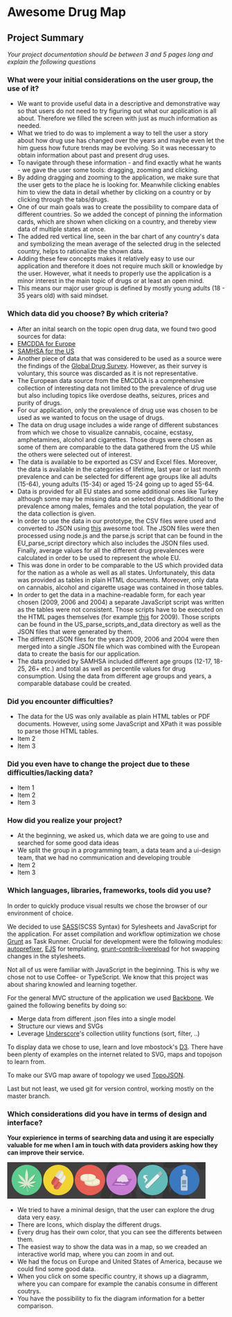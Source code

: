 # Awesome Drug Map

## Project Summary

*Your project documentation should be between 3 and 5 pages long and explain the following questions*

### What were your initial considerations on the user group, the use of it?

- We want to provide useful data in a descriptive and demonstrative way so that users do not need to try figuring out what our application is all about. Therefore we filled the screen with just as much information as needed.
- What we tried to do was to implement a way to tell the user a story about how drug use has changed over the years and maybe even let the him guess how future trends may be evolving. So it was necessary to obtain information about past and present drug uses.
- To navigate through these information - and find exactly what he wants - we gave the user some tools: dragging, zooming and clicking.
- By adding dragging and zooming to the application, we make sure that the user gets to the place he is looking for. Meanwhile clicking enables him to view the data in detail whether by clicking on a country or by clicking through the tabs/drugs.
- One of our main goals was to create the possibility to compare data of different countries. So we added the concept of pinning the information cards, which are shown when clicking on a country, and thereby view data of multiple states at once. 
- The added red vertical line, seen in the bar chart of any country's data and symbolizing the mean average of the selected drug in the selected country, helps to rationalize the shown data.
- Adding these few concepts makes it relatively easy to use our application and therefore it does not require much skill or knowledge by the user. However, what it needs to properly use the application is a minor interest in the main topic of drugs or at least an open mind.
- This means our major user group is defined by mostly young adults (18 - 35 years old) with said mindset.

### Which data did you choose? By which criteria?

 - After an inital search on the topic open drug data, we found two good sources for data:
 - [EMCDDA for Europe](http://www.emcdda.europa.eu/data/2014)
 - [SAMHSA for the US](http://oas.samhsa.gov/states.cfm)
 - Another piece of data that was considered to be used as a source were the findings of the [Global Drug Survey](http://www.globaldrugsurvey.com/). However, as their survey is voluntary, this source was discarded as it is not representative.
 - The European data source from the EMCDDA is a comprehensive collection of interesting data not limited to the prevalence of drug use but also including topics like overdose deaths, seizures, prices and purity of drugs.
 - For our application, only the prevalence of drug use was chosen to be used as we wanted to focus on the usage of drugs.
 - The data on drug usage includes a wide range of different substances from which we chose to visualize cannabis, cocaine, ecstasy, amphetamines, alcohol and cigarettes. Those drugs were chosen as some of them are comparable to the data gathered from the US while the others were selected out of interest.
 - The data is available to be exported as CSV and Excel files. Moreover, the data is available in the categories of lifetime, last year or last month prevalence and can be selected for different age groups like all adults (15-64), young adults (15-34) or aged 15-24 going up to aged 55-64. 
 - Data is provided for all EU states and some additional ones like Turkey although some may be missing data on selected drugs. Additional to the prevalence among males, females and the total population, the year of the data collection is given.
 - In order to use the data in our prototype, the CSV files were used and converted to JSON using [this](http://www.convertcsv.com/csv-to-json.htm) awesome tool. The JSON files were then processed using node.js and the parse.js script that can be found in the EU_parse_script directory which also includes the JSON files used. Finally, average values for all the different drug prevalences were calculated in order to be used to represent the whole EU. 
 - This was done in order to be comparable to the US which provided data for the nation as a whole as well as all states. Unfortunately, this data was provided as tables in plain HTML documents. Moreover, only data on cannabis, alcohol and cigarette usage was contained in those tables.
 - In order to get the data in a machine-readable form, for each year chosen (2009, 2006 and 2004) a separate JavaScript script was written as the tables were not consistent. Those scripts have to be executed on the HTML pages themselves (for example [this](http://oas.samhsa.gov/2k9State/WebOnlyTables/stateTabs.htm) for 2009). Those scripts can be found in the US_parse_scripts_and_data directory as well as the JSON files that were generated by them.
 - The different JSON files for the years 2009, 2006 and 2004 were then merged into a single JSON file which was combined with the European data to create the basis for our application. 
 - The data provided by SAMHSA included different age groups (12-17, 18-25, 26+ etc.) and total as well as percentile values for drug consumption. Using the data from different age groups and years, a comparable database could be created.

### Did you encounter difficulties?

 - The data for the US was only available as plain HTML tables or PDF documents. However, using some JavaScript and XPath it was possible to parse those HTML tables.
 - Item 2
 - Item 3

### Did you even have to change the project due to these difficulties/lacking data?

 - Item 1
 - Item 2
 - Item 3

### How did you realize your project?

 - At the beginning, we asked us, which data we are going to use and searched for some good data ideas
 - We split the group in a programming team, a data team and a ui-design team, that we had no communication and developing trouble
 - Item 2
 - Item 3

### Which languages, libraries, frameworks, tools did you use?

In order to quickly produce visual results we chose the browser of our environment of choice.

We decided to use [SASS](http://sass-lang.com/)(SCSS Syntax) for Sylesheets and JavaScript for the application.
For asset compilation and workflow optimization we chose [Grunt](http://gruntjs.com/) as Task Runner. Crucial for development were the following modules: [autoprefixer](https://github.com/ai/autoprefixer), [EJS](http://embeddedjs.com/) for templating, [grunt-contrib-livereload](https://github.com/gruntjs/grunt-contrib-livereload) for hot swapping changes in the stylesheets.

Not all of us were familiar with JavaScript in the beginning. 
This is why we chose not to use Coffee- or TypeScript. We know that this project was about sharing knowled and learning together. 

For the general MVC structure of the application we used [Backbone](http://backbonejs.org).
We gained the following benefits by doing so:

* Merge data from different .json files into a single model
* Structure our views and SVGs
* Leverage [Underscore](http://underscorejs.org)'s collection utility functions (sort, filter, ..)

To display data we chose to use, learn and love mbostock's [D3](http://d3js.org/). There have been plenty of examples on the internet related to SVG, maps and topojson to learn from. 

To make our SVG map aware of topology we used [TopoJSON](https://github.com/mbostock/topojson).

Last but not least, we used git for version control, working mostly on the master branch.


### Which considerations did you have in terms of design and interface?

**Your expierience in terms of searching data and using it are especially
valuable for me when I am in touch with data providers asking how they
can improve their service.**

![alt tag](app/img/icons.png)

- We tried to have a minimal design, that the user can explore the drug data very easy.
- There are Icons, which display the different drugs.
- Every drug has their own color, that you can see the differents between them.
- The easiest way to show the data was in a map, so we creaded an interactive world map, where you can zoom in and out.
- We had the focus on Europe and United States of America, because we could find some good data.
- When you click on some specific country, it shows up a diagramm, where you can compare for example the canabis consume in different coutrys.
- You have the possibility to fix the diagram information for a better comparison.
